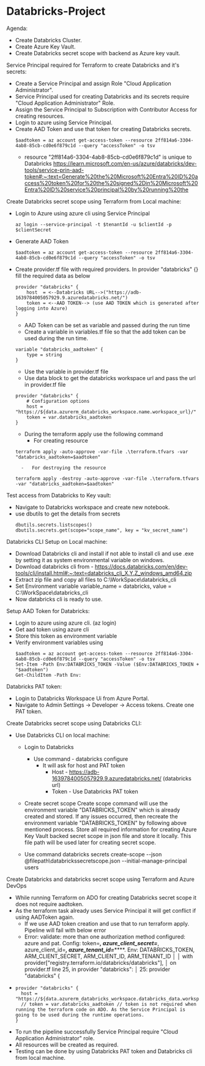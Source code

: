 # Databricks-Project
Agenda:
 - Create Databricks Cluster.
 - Create Azure Key Vault.
 - Create Databricks secret scope with backend as Azure key vault.

Service Principal required for Terraform to create Databricks and it's secrets:

- Create a Service Principal and assign Role "Cloud Application Administrator".
- Service Principal used for creating Databricks and its secrets require "Cloud Application Administrator" Role.
- Assign the Service Principal to Subscription with Contributor Access for creating resources.
- Login to azure using Service Principal.
- Create AAD Token and use that token for creating Databricks secrets.
  	```
	$aadtoken = az account get-access-token --resource 2ff814a6-3304-4ab8-85cb-cd0e6f879c1d --query "accessToken" -o tsv
  	```
    - resource "2ff814a6-3304-4ab8-85cb-cd0e6f879c1d" is unique to Databricks 
        https://learn.microsoft.com/en-us/azure/databricks/dev-tools/service-prin-aad-token#:~:text=Generate%20the%20Microsoft%20Entra%20ID%20access%20token%20for%20the%20signed%2Din%20Microsoft%20Entra%20ID%20service%20principal%20by%20running%20the


Create Databricks secret scope using Terraform from Local machine:

- Login to Azure using azure cli using Service Principal
	```
	az login --service-principal -t $tenantId -u $clientId -p $clientSecret
 	```
- Generate AAD Token
	```
	$aadtoken = az account get-access-token --resource 2ff814a6-3304-4ab8-85cb-cd0e6f879c1d --query "accessToken" -o tsv
 	```
- Create provider.tf file with required providers. In provider "databricks" {} fill the required data as below  
  	```
	provider "databricks" {
		host  = <--Databricks URL-->("https://adb-1639784005057929.9.azuredatabricks.net/")
		token = <--AAD TOKEN--> (use AAD TOKEN which is generated after logging into Azure)
	}
  	```
    -   AAD Token can be set as variable and passed during the run time 
    -   Create a variable in variables.tf file so that the add token can be used during the run time.
	```
	variable "databricks_aadtoken" {
		type = string
	}
  	```
    -   Use the variable in provider.tf file
    -   Use data block to get the databricks workspace url and pass the url in provider.tf file
	```
	provider "databricks" {
		# Configuration options
		host = "https://${data.azurerm_databricks_workspace.name.workspace_url}/"
		token = var.databricks_aadtoken
	}
 	```
    -   During the terraform apply use the following command
        -   For creating resource 
	```
	terraform apply -auto-approve -var-file .\terraform.tfvars -var "databricks_aadtoken=$aadtoken"
  	```
        -   For destroying the resource
   	```
	terraform apply -destroy -auto-approve -var-file .\terraform.tfvars -var "databricks_aadtoken=$aadtoken"
  	```

Test access from Databricks to Key vault:
    
-   Navigate to Databricks workspace and create new notebook.
-   use dbutils to get the details from secrets
	```
	dbutils.secrets.listscopes()
	dbutils.secrets.get(scope="scope_name", key = "kv_secret_name")
	```

Databricks CLI Setup on Local machine:

-   Download Databricks cli and install if not able to install cli and use .exe by setting it as system environmental variable on windows.
-   Download databricks cli from - https://docs.databricks.com/en/dev-tools/cli/install.html#:~:text=databricks_cli_X.Y.Z_windows_amd64.zip
-   Extract zip file and copy all files to C:\WorkSpace\databricks_cli
-   Set Environment variable variable_name = databricks, value = C:\WorkSpace\databricks_cli
-   Now databricks cli is ready to use.

	
Setup AAD Token for Databricks:

-   Login to azure using azure cli. (az login)
-   Get aad token using azure cli
-   Store this token as environment variable
-   Verify environment variables using 
	```
	$aadtoken = az account get-access-token --resource 2ff814a6-3304-4ab8-85cb-cd0e6f879c1d --query "accessToken" -o tsv
	Set-Item -Path Env:DATABRICKS_TOKEN -Value ($Env:DATABRICKS_TOKEN + "$aadtoken")
	Get-ChildItem -Path Env:
 	```
			
Databricks PAT token:

-   Login to Databricks Workspace Ui from Azure Portal.
-   Navigate to Admin Settings -> Developer -> Access tokens. Create one PAT token.

Create Databricks secret scope using Databricks CLI:

-   Use Databricks CLI on local machine:
    -   Login to Databricks
        -   Use command - databricks configure
            -   It will ask for host and PAT token 
                -   Host - https://adb-1639784005057929.9.azuredatabricks.net/ (databricks url)
                -   Token - Use Databricks PAT token
    -   Create secret scope
            Create scope command will use the environment variable "DATABRICKS_TOKEN" which is already created and stored.
            If any issues occurred, then recreate the environment variable "DATABRICKS_TOKEN" by following above mentioned process.
            Store all required information for creating Azure Key Vault backed secret scope in json file and store it locally. This file path will be used later for creating secret scope.
            
    -   Use command 
            databricks secrets create-scope --json @filepath\databrickssecretscope.json --initial-manage-principal users


Create Databricks and databricks secret scope using Terraform and Azure DevOps
-	While running Terraform on ADO for creating Databricks secret scope it does not require aadtoken.
-	As the terraform task already uses Service Principal it will get conflict if using AADToken again.
	-	If we use AAD token creation and use that to run terraform apply. Pipeline will fail with below error
	-	Error: validate: more than one authorization method configured: azure and pat. Config: token=***, azure_client_secret=***, azure_client_id=***, azure_tenant_id=*******. Env: DATABRICKS_TOKEN, ARM_CLIENT_SECRET, ARM_CLIENT_ID, ARM_TENANT_ID
	│ 
	│   with provider["registry.terraform.io/databricks/databricks"],
	│   on provider.tf line 25, in provider "databricks":
	│   25: provider "databricks" {
-	```
	provider "databricks" {
	  host = "https://${data.azurerm_databricks_workspace.databricks_data.workspace_url}/"
	  // token = var.databricks_aadtoken // token is not required when running the terraform code on ADO. As the Service Principal is going to be used during the runtime operations.
	}
  	```
-	To run the pipeline successfully Service Principal require "Cloud Application Administrator" role.
-	All resources will be created as required.
-	Testing can be done by using Databricks PAT token and Databricks cli from local machine.
  
